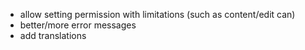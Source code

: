 - allow setting permission with limitations (such as content/edit can)
- better/more error messages
- add translations
